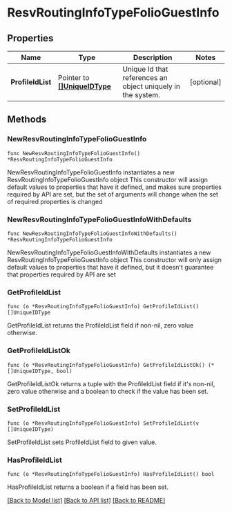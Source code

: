 # ResvRoutingInfoTypeFolioGuestInfo

## Properties

Name | Type | Description | Notes
------------ | ------------- | ------------- | -------------
**ProfileIdList** | Pointer to [**[]UniqueIDType**](UniqueIDType.md) | Unique Id that references an object uniquely in the system. | [optional] 

## Methods

### NewResvRoutingInfoTypeFolioGuestInfo

`func NewResvRoutingInfoTypeFolioGuestInfo() *ResvRoutingInfoTypeFolioGuestInfo`

NewResvRoutingInfoTypeFolioGuestInfo instantiates a new ResvRoutingInfoTypeFolioGuestInfo object
This constructor will assign default values to properties that have it defined,
and makes sure properties required by API are set, but the set of arguments
will change when the set of required properties is changed

### NewResvRoutingInfoTypeFolioGuestInfoWithDefaults

`func NewResvRoutingInfoTypeFolioGuestInfoWithDefaults() *ResvRoutingInfoTypeFolioGuestInfo`

NewResvRoutingInfoTypeFolioGuestInfoWithDefaults instantiates a new ResvRoutingInfoTypeFolioGuestInfo object
This constructor will only assign default values to properties that have it defined,
but it doesn't guarantee that properties required by API are set

### GetProfileIdList

`func (o *ResvRoutingInfoTypeFolioGuestInfo) GetProfileIdList() []UniqueIDType`

GetProfileIdList returns the ProfileIdList field if non-nil, zero value otherwise.

### GetProfileIdListOk

`func (o *ResvRoutingInfoTypeFolioGuestInfo) GetProfileIdListOk() (*[]UniqueIDType, bool)`

GetProfileIdListOk returns a tuple with the ProfileIdList field if it's non-nil, zero value otherwise
and a boolean to check if the value has been set.

### SetProfileIdList

`func (o *ResvRoutingInfoTypeFolioGuestInfo) SetProfileIdList(v []UniqueIDType)`

SetProfileIdList sets ProfileIdList field to given value.

### HasProfileIdList

`func (o *ResvRoutingInfoTypeFolioGuestInfo) HasProfileIdList() bool`

HasProfileIdList returns a boolean if a field has been set.


[[Back to Model list]](../README.md#documentation-for-models) [[Back to API list]](../README.md#documentation-for-api-endpoints) [[Back to README]](../README.md)


